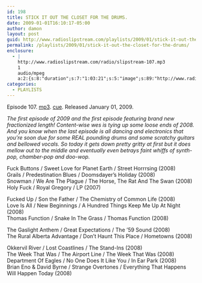 ```yaml
---
id: 198
title: STICK IT OUT THE CLOSET FOR THE DRUMS.
date: 2009-01-01T16:10:17-05:00
author: damon
layout: post
guid: http://www.radioslipstream.com/playlists/2009/01/stick-it-out-the-closet-for-the-drums/
permalink: /playlists/2009/01/stick-it-out-the-closet-for-the-drums/
enclosure:
  - |
    http://www.radioslipstream.com/radio/slipstream-107.mp3
    1
    audio/mpeg
    a:2:{s:8:"duration";s:7:"1:03:21";s:5:"image";s:89:"http://www.radioslipstream.com/wp/wp-content/plugins/podpress//images/vpreview_center.png";}
categories:
  - PLAYLISTS
---
```

Episode 107. [mp3](/radio/slipstream-107.mp3). [cue](/radio/slipstream-107.cue). Released January 01, 2009.

_The first episode of 2009 and the first episode featuring brand new fractionized length! Content-wise wes is tying up some loose ends of 2008. And you know when the last episode is all dancing and electronics that you’re soon due for some REAL pounding drums and some scratchy guitars and bellowed vocals. So today it gets down pretty gritty at first but it does mellow out to the middle and eventually even betrays faint whiffs of synth-pop, chamber-pop and doo-wop._

Fuck Buttons / Sweet Love for Planet Earth / Street Horrrsing (2008)  
Grails / Predestination Blues / Doomsdayer’s Holiday (2008)  
Snowman / We Are The Plague / The Horse, The Rat And The Swan (2008)  
Holy Fuck / Royal Gregory / LP (2007)

Fucked Up / Son the Father / The Chemistry of Common Life (2008)  
Love Is All / New Beginnings / A Hundred Things Keep Me Up At Night (2008)  
Thomas Function / Snake In The Grass / Thomas Function (2008)

The Gaslight Anthem / Great Expectations / The ’59 Sound (2008)  
The Rural Alberta Advantage / Don’t Haunt This Place / Hometowns (2008)

Okkervil River / Lost Coastlines / The Stand-Ins (2008)  
The Week That Was / The Airport Line / The Week That Was (2008)  
Department Of Eagles / No One Does It Like You / In Ear Park (2008)  
Brian Eno & David Byrne / Strange Overtones / Everything That Happens Will Happen Today (2008)